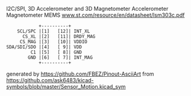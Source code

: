 I2C/SPI, 3D Accelerometer and 3D Magnetometer
Accelerometer Magnetometer MEMS
www.st.com/resource/en/datasheet/lsm303c.pdf


	            +----------+
	    SCL/SPC |[1]   [12]| INT_XL
	      CS_XL |[2]   [11]| DRDY_MAG
	     CS_MAG |[3]   [10]| VDDIO
	SDA/SDI/SDO |[4]   [ 9]| VDD
	         C1 |[5]   [ 8]| GND
	        GND |[6]   [ 7]| INT_MAG
	            +----------+


generated by https://github.com/FBEZ/Pinout-AsciiArt from https://github.com/ask6483/kicad-symbols/blob/master/Sensor_Motion.kicad_sym